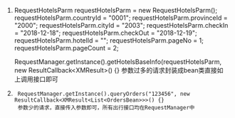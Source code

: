  1.  RequestHotelsParm requestHotelsParm = new RequestHotelsParm();
        requestHotelsParm.countryId = "0001";
        requestHotelsParm.provinceId = "2000";
        requestHotelsParm.cityId = "2003";
        requestHotelsParm.checkIn = "2018-12-18";
        requestHotelsParm.checkOut = "2018-12-19";
        requestHotelsParm.hotelId = "";
        requestHotelsParm.pageNo = 1;
        requestHotelsParm.pageCount = 2;

        RequestManager.getInstance().getHotelsBaseInfo(requestHotelsParm, new ResultCallback<XMResult<HotelPageDataBean>>() {}
        参数过多的请求封装成bean类直接如上调用接口即可

2.      RequestManager.getInstance().queryOrders("123456", new ResultCallback<XMResult<List<OrdersBean>>>() {}
        参数少的请求，直接传入参数即可，所有出行接口均在RequestManager中